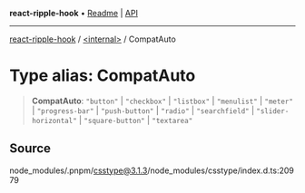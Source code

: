 **react-ripple-hook** • [Readme](../../README.md) \| [API](../../globals.md)

***

[react-ripple-hook](../../README.md) / [\<internal\>](../README.md) / CompatAuto

# Type alias: CompatAuto

> **CompatAuto**: `"button"` \| `"checkbox"` \| `"listbox"` \| `"menulist"` \| `"meter"` \| `"progress-bar"` \| `"push-button"` \| `"radio"` \| `"searchfield"` \| `"slider-horizontal"` \| `"square-button"` \| `"textarea"`

## Source

node\_modules/.pnpm/csstype@3.1.3/node\_modules/csstype/index.d.ts:20979
